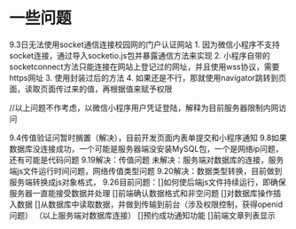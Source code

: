# 一些问题
9.3日无法使用socket通信连接校园网的门户认证网站
	1. 因为微信小程序不支持socket连接，通过导入socketio.js包并暴露通信方法来实现
	2. 小程序自带的socketconnect方法只能连接在网站上登记过的网址，并且使用wss协议，需要https网址
	3. 使用封装过后的方法
	4. 如果还是不行，那就使用navigator跳转到页面，读取页面传过来的值，再根据值来赋予权限

//以上问题不作考虑，以微信小程序用户凭证登陆，解释为目前服务器限制内网访问

9.4传值验证问暂时搁置（解决），目前开发页面内表单提交和小程序通知
9.8如果数据库没连接成功，一个可能是服务器端没安装MySQL包，一个是网络ip问题，还有可能是代码问题
9.19解决：传值问题
      未解决：服务端对数据库的连接，服务端js文件运行时间问题，网络传值类型问题
9.20解决：数据类型转换，目前做到服务端转换成js对象格式，
9.26目前问题：[]如何使后端js文件持续运行，即确保服务器一直能接受数据并处理
                        []前端确认数据格式和非空问题
                        []对数据库操作插入数据
                        []从数据库中读取数据，并做到传输到前台（涉及权限控制，获得openid问题）
                             （以上服务端对数据库连接）
                        []预约成功通知功能
                        []前端文章列表显示
